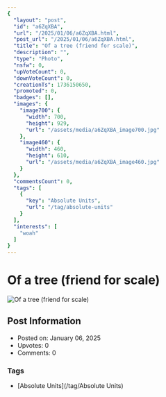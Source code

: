 ```yaml
---
{
  "layout": "post",
  "id": "a6ZqXBA",
  "url": "/2025/01/06/a6ZqXBA.html",
  "post_url": "/2025/01/06/a6ZqXBA.html",
  "title": "Of a tree (friend for scale)",
  "description": "",
  "type": "Photo",
  "nsfw": 0,
  "upVoteCount": 0,
  "downVoteCount": 0,
  "creationTs": 1736150650,
  "promoted": 0,
  "badges": [],
  "images": {
    "image700": {
      "width": 700,
      "height": 929,
      "url": "/assets/media/a6ZqXBA_image700.jpg"
    },
    "image460": {
      "width": 460,
      "height": 610,
      "url": "/assets/media/a6ZqXBA_image460.jpg"
    }
  },
  "commentsCount": 0,
  "tags": [
    {
      "key": "Absolute Units",
      "url": "/tag/absolute-units"
    }
  ],
  "interests": [
    "woah"
  ]
}
---
```


# Of a tree (friend for scale)

![Of a tree (friend for scale)](/assets/media/a6ZqXBA_image700.jpg)

## Post Information

- Posted on: January 06, 2025
- Upvotes: 0
- Comments: 0

### Tags

- [Absolute Units](/tag/Absolute Units)
